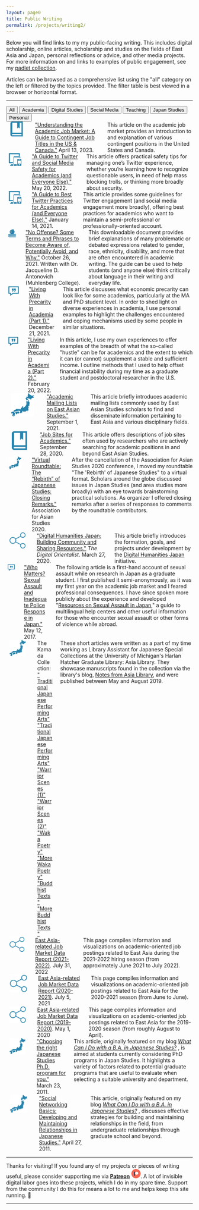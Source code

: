 ```yaml
---
layout: page0
title: Public Writing
permalink: /projects/writing2/
---
```


<p></p>Below you will find links to my my public-facing writing. This includes digital scholarship, online articles, scholarship and studies on the fields of East Asia and Japan, personal reflections or advice, and other media projects. For more information on and links to examples of public engagement, see my <a href="https://padlet.com/curtpa01/9toopk39kguv">padlet collection</a>.
<p></p>
Articles can be browsed as a comprehensive list using the "all" category on the left or filtered by the topics provided. The filter table is best viewed in a browser or horizontal format.
<p></p>
<hr>
<p></p>
<!-- Control buttons -->
<div id="myBtnContainer">
  <button class="btn active" onclick="filterSelection('all')"> All</button>
  <button class="btn" onclick="filterSelection('AL')">Academia</button>
	<button class="btn" onclick="filterSelection('DS')">Digital Studies</button>
  <button class="btn" onclick="filterSelection('SM')">Social Media</button>
	<button class="btn" onclick="filterSelection('TE')">Teaching</button>
  <button class="btn" onclick="filterSelection('JS')">Japan Studies</button>
	<button class="btn" onclick="filterSelection('PS')">Personal</button>
</div>

<!-- The filterable elements. Note that some have multiple class names (this can be used if they belong to multiple categories) -->
<div class="filtercontainer">
<div class="filterDiv AL"><div class="columns"><!-- Guide to Job Titles -->
		<div class="column left column-wrapper">
			<center><img src="/images/icn_book_teal.png" style="width:70%;height:70%;"></center>
		</div>
		<div class="column middle column-wrapper">
			<a href="/docs/uajmusc1/">"Understanding the Academic Job Market:
      A Guide to Contingent Job Titles in the US & Canada."</a> April 13, 2023.
		</div>
		<div class="column right column-wrapper">
			This article on the academic job market provides an introduction to and explanation of various contingent positions in the United States and Canada.
		</div>
</div></div>
<div class="filterDiv AL SM"><div class="columns"><!-- Guide to Twitter -->
  	<div class="column left column-wrapper">
    	<center><img src="/images/icn_social_media_teal.png" style="width:70%;height:70%;"></center>
  	</div>
  	<div class="column middle column-wrapper">
  		<a href="/docs/twitterguide2/">"A Guide to Twitter and Social Media Safety for Academics (and Everyone Else)."</a> May 20, 2022.
  	</div>
  	<div class="column right column-wrapper">
    	This article offers practical safety tips for managing one’s Twitter experience, whether you’re learning how to recognize questionable users, in need of help mass blocking trolls, or thinking more broadly about security.
		</div>
</div></div>
<div class="filterDiv AL SM"><div class="columns"><!-- Guide to Twitter -->
		<div class="column left column-wrapper">
			<center><img src="/images/icn_social_media_teal.png" style="width:70%;height:70%;"></center>
		</div>
		<div class="column middle column-wrapper">
			<a href="/docs/twitterguide/">"A Guide to Best Twitter Practices for Academics (and Everyone Else)."</a> January 14, 2021.
		</div>
		<div class="column right column-wrapper">
			This article provides some guidelines for Twitter engagement (and social media engagement more broadly), offering best practices for academics who want to maintain a semi-professional or professionally-oriented account.
		</div>
</div></div>
<div class="filterDiv AL TE"><div class="columns"><!-- No Offense-->
		<div class="column left column-wrapper">
			<center><img src="/images/icn_apple_teal.png" style="width:70%;height:70%;"></center>
		</div>
		<div class="column middle column-wrapper">
			<a href="/docs/no_offense/">"No Offense? Some Terms and Phrases to Become Aware of, Potentially Avoid, and Why."</a> October 26, 2021. Written with Dr. Jacqueline D. Antonovich (Muhlenberg College).
		</div>
		<div class="column right column-wrapper">
			This downloadable document provides brief explanations of many problematic or debated expressions related to gender, race, ethnicity, disability, and more that are often encountered in academic writing. The guide can be used to help students (and anyone else) think critically about language in their writing and everyday life.
			</div>
</div></div>
<div class="filterDiv AL PS"><div class="columns"><!-- Living with Precarity -->
		<div class="column left column-wrapper">
			<center><img src="/images/icn_personal_teal.png" style="width:70%;height:70%;"></center>
		</div>
		<div class="column middle column-wrapper">
			<a href="/docs/precarity1/">"Living With Precarity in Academia (Part 1)."</a> December 21, 2021.
		</div>
		<div class="column right column-wrapper">
			This article discusses what economic precarity can look like for some academics, particularly at the MA and PhD student level. In order to shed light on diverse experiences in academia, I use personal examples to highlight the challenges encountered and coping mechanisms used by some people in similar situations.
			</div>
</div></div>
<div class="filterDiv AL PS"><div class="columns"><!-- Living with Precarity -->
		<div class="column left column-wrapper">
			<center><img src="/images/icn_personal_teal.png" style="width:70%;height:70%;"></center>
		</div>
		<div class="column middle column-wrapper">
			<a href="/docs/precarity2/">"Living With Precarity in Academia (Part 2)."</a> February 20, 2022.
		</div>
		<div class="column right column-wrapper">
			In this article, I use my own experiences to offer examples of the breadth of what the so-called "hustle" can be for academics and the extent to which it can (or cannot) supplement a stable and sufficient income. I outline methods that I used to help offset financial instability during my time as a graduate student and postdoctoral researcher in the U.S.
			</div>
</div></div>
<div class="filterDiv AL JS"><div class="columns"><!--Academic Mailing Lists-->
		<div class="column left column-wrapper">
			<center><img src="/images/icn_japan_teal.png" style="width:70%;height:70%;"></center>
		</div>
		<div class="column middle column-wrapper">
			<a href="/docs/mailinglists/">"Academic Mailing Lists on East Asian Studies."</a> September 1, 2021.
		</div>
		<div class="column right column-wrapper">
			This article briefly introduces academic mailing lists commonly used by East Asian Studies scholars to find and disseminate information pertaining to East Asia and various disciplinary fields.
			</div>
</div></div>
<div class="filterDiv AL JS"><div class="columns"><!-- Academic Job Sites-->
		<div class="column left column-wrapper">
			<center><img src="/images/icn_book_teal.png" style="width:70%;height:70%;"></center>
		</div>
		<div class="column middle column-wrapper">
			<a href="/docs/jobsites/">"Job Sites for Academics."</a> September 28, 2020.
		</div>
		<div class="column right column-wrapper">
			This article offers descriptions of job sites often used by researchers who are actively searching for academic positions in and beyond East Asian Studies.
			</div>
</div></div>
<div class="filterDiv AL JS"><div class="columns"><!-- JS Rebirth closing -->
		<div class="column left column-wrapper">
			<center><img src="/images/icn_japan_teal.png" style="width:70%;height:70%;"></center>
		</div>
		<div class="column middle column-wrapper">
				<a href="/events/AAS2020/PC/">"Virtual Roundtable: The “Rebirth” of Japanese Studies: Closing Remarks."</a> Association for Asian Studies 2020.
		</div>
		<div class="column right column-wrapper">
			After the cancellation of the Association for Asian Studies 2020 conference, I moved my roundtable "The 'Rebirth' of Japanese Studies" to a virtual format. Scholars around the globe discussed issues in Japan Studies (and area studies more broadly) with an eye towards brainstorming practical solutions. As organizer I offered closing remarks after a series of responses to comments by the roundtable contributors.
			</div>
</div></div>
<div class="filterDiv AL DS JS"><div class="columns"><!-- DH Building Comm -->
		<div class="column left column-wrapper">
			<center><img src="/images/icn_digital_network_teal.png" style="width:70%;height:70%;"></center>
		</div>
		<div class="column middle column-wrapper">
				<a href="https://digitalorientalist.com/2020/03/27/digital-humanities-japan-building-community-and-sharing-resources/">"Digital Humanities Japan: Building Community and Sharing Resources."</a> <em>The Digital Orientalist</em>. March 27, 2020.
		</div>
		<div class="column right column-wrapper">
			This article briefly introduces the formation, goals, and projects under development by the <a href="http://dhjapan.org/">Digital Humanities Japan</a> initiative.
			</div>
</div></div>
<div class="filterDiv AL PS"><div class="columns"><!-- Sexual Assault -->
		<div class="column left column-wrapper">
			<center><img src="/images/icn_personal_teal.png" style="width:70%;height:70%;"></center>
		</div>
		<div class="column middle column-wrapper">
			<a href="http://www.japansubculture.com/who-matters-sexual-assault-and-inadequate-police-response-in-japan/">"Who Matters? Sexual Assault and Inadequate Police Response in Japan."</a> May 12, 2017.
		</div>
		<div class="column right column-wrapper">
			The following article is a first-hand account of sexual assault while on research in Japan as a graduate student. I first published it semi-anonymously, as it was my first year on the academic job market and I feared professional consequences. I have since spoken more publicly about the experience and developed "<a href="https://shinpaideshou.wordpress.com/2016/08/09/resources-on-sexual-assault-in-japan/">Resources on Sexual Assault in Japan</a>," a guide to multilingual help centers and other useful information for those who encounter sexual assault or other forms of violence while abroad.
			</div>
</div></div>
<div class="filterDiv AL JS"><div class="columns"><!-- JS Kamada -->
		<div class="column left column-wrapper">
			<center><img src="/images/icn_japan_teal.png" style="width:70%;height:70%;"></center>
		</div>
		<div class="column middle column-wrapper">
			The Kamada Collection:<br><a href="https://apps.lib.umich.edu/blogs/notes-asia-library/kamada-collection">" Traditional Japanese Performing Arts"</a><br>
			<a href="https://apps.lib.umich.edu/blogs/notes-asia-library/more-kamada-collection-traditional-japanese-performing-arts">"Traditional Japanese Performing Arts"</a><br>
			<a href="https://apps.lib.umich.edu/blogs/notes-asia-library/more-kamada-collection-warrior-scenes-1">"Warrior Scenes (1)"</a><br>
			<a href="https://apps.lib.umich.edu/blogs/notes-asia-library/more-kamada-collection-warrior-scenes-2">"Warrior Scenes (2)"</a><br>
			<a href="https://apps.lib.umich.edu/blogs/notes-asia-library/waka-poetry-kamada-collection">"Waka Poetry"</a><br>
			<a href="https://apps.lib.umich.edu/blogs/notes-asia-library/more-waka-poetry-kamada-collection">"More Waka Poetry"</a><br>
			<a href="https://apps.lib.umich.edu/blogs/notes-asia-library/buddhist-texts-kamada-collection">"Buddhist Texts"</a><br>
			<a href="https://apps.lib.umich.edu/blogs/notes-asia-library/more-buddhist-texts-kamada-collection">"More Buddhist Texts"</a>
		</div>
		<div class="column right column-wrapper">
				These short articles were written as a part of my time working as Library Assistant for Japanese Special Collections at the University of Michigan's Harlan Hatcher Graduate Library: Asia Library. They showcase manuscripts found in the collection via the library's blog, <a href="https://apps.lib.umich.edu/blogs/notes-asia-library">Notes from Asia Library</a>, and were published between May and August 2019.
			</div>
</div></div>
<div class="filterDiv AL DS JS"><div class="columns"><!-- Data report-->
		<div class="column left column-wrapper">
			<center><img src="/images/icn_digital_network_teal.png" style="width:70%;height:70%;"></center>
		</div>
		<div class="column middle column-wrapper">
				<a href="http://prcurtis.com/projects/jobs2022/">East Asia-related Job Market Data Report (2021-2022)</a>. July 31, 2022
		</div>
		<div class="column right column-wrapper">
			This page compiles information and visualizations on academic-oriented job postings related to East Asia during the 2021-2022 hiring season (from approximately June 2021 to July 2022).
			</div>
</div></div>
<div class="filterDiv AL DS JS"><div class="columns"><!-- Data report-->
		<div class="column left column-wrapper">
			<center><img src="/images/icn_digital_network_teal.png" style="width:70%;height:70%;"></center>
		</div>
		<div class="column middle column-wrapper">
				<a href="http://prcurtis.com/projects/jobs2021/">East Asia-related Job Market Data Report (2020-2021)</a>. July 5, 2021
		</div>
		<div class="column right column-wrapper">
			This page compiles information and visualizations on academic-oriented job postings related to East Asia for the 2020-2021 season (from June to June).
			</div>
</div></div>
<div class="filterDiv AL DS JS"><div class="columns"><!-- Data report-->
		<div class="column left column-wrapper">
			<center><img src="/images/icn_digital_network_teal.png" style="width:70%;height:70%;"></center>
		</div>
		<div class="column middle column-wrapper">
				<a href="http://prcurtis.com/projects/jobs2020/">East Asia-related Job Market Data Report (2019-2020)</a>. May 1, 2020
		</div>
		<div class="column right column-wrapper">
			This page compiles information and visualizations on academic-oriented job postings related to East Asia for the 2019-2020 season (from roughly August to April).
			</div>
</div></div>
<div class="filterDiv AL JS"><div class="columns"><!-- JS right program -->
		<div class="column left column-wrapper">
			<center><img src="/images/icn_japan_teal.png" style="width:70%;height:70%;"></center>
		</div>
		<div class="column middle column-wrapper">
				<a href="https://shinpaideshou.com/2011/03/23/choosing-the-right-japanese-studies-ph-d-program-for-you/">"Choosing the right Japanese Studies Ph.D. program for you."</a> March 23, 2011.
		</div>
		<div class="column right column-wrapper">
			This article, originally featured on my blog<em> <a href="https://shinpaideshou.com/">What Can I Do with a B.A. in Japanese Studies?</a> </em>, is aimed at students currently considering PhD programs in Japan Studies. It highlights a variety of factors related to potential graduate programs that are useful to evaluate when selecting a suitable university and department.
			</div>
</div></div>
<div class="filterDiv AL JS"><div class="columns"><!-- JS social networking -->
		<div class="column left column-wrapper">
			<center><img src="/images/icn_japan_teal.png" style="width:70%;height:70%;"></center>
		</div>
		<div class="column middle column-wrapper">
			<a href="https://shinpaideshou.com/2011/04/27/social-networking-basics-developing-and-maintaining-relationships-in-japanese-studies/">"Social Networking Basics: Developing and Maintaining Relationships in Japanese Studies."</a> April 27, 2011.
		</div>
		<div class="column right column-wrapper">
			This article, originally featured on my blog<em> <a href="https://shinpaideshou.com/">What Can I Do with a B.A. in Japanese Studies?</a> </em>, discusses effective strategies for building and maintaining relationships in the field, from undergraduate relationships through graduate school and beyond.
			</div>
</div></div>
</div>

<hr>
<p></p>
Thanks for visiting! If you found any of my projects or pieces of writing useful, please consider supporting me via <b><a href="https://www.patreon.com/prcurtis">Patreon</a></b> <a href="https://www.patreon.com/prcurtis"><img src="/images/patreon_circle1.png" alt="Patreon" width="25px"></a>. A lot of invisible digital labor goes into these projects, which I do in my spare time. Support from the community I do this for means a lot to me and helps keep this site running. 🙂
<hr>
<p></p>

<script>
filterSelection("all")
function filterSelection(c) {
  var x, i;
  x = document.getElementsByClassName("filterDiv");
  if (c == "all") c = "";
  for (i = 0; i < x.length; i++) {
    w3RemoveClass(x[i], "show");
    if (x[i].className.indexOf(c) > -1) w3AddClass(x[i], "show");
  }
}

function w3AddClass(element, name) {
  var i, arr1, arr2;
  arr1 = element.className.split(" ");
  arr2 = name.split(" ");
  for (i = 0; i < arr2.length; i++) {
    if (arr1.indexOf(arr2[i]) == -1) {element.className += " " + arr2[i];}
  }
}

function w3RemoveClass(element, name) {
  var i, arr1, arr2;
  arr1 = element.className.split(" ");
  arr2 = name.split(" ");
  for (i = 0; i < arr2.length; i++) {
    while (arr1.indexOf(arr2[i]) > -1) {
      arr1.splice(arr1.indexOf(arr2[i]), 1);     
    }
  }
  element.className = arr1.join(" ");
}

// Add active class to the current button (highlight it)
var btnContainer = document.getElementById("myBtnContainer");
var btns = btnContainer.getElementsByClassName("btn");
for (var i = 0; i < btns.length; i++) {
  btns[i].addEventListener("click", function(){
    var current = document.getElementsByClassName("active");
    current[0].className = current[0].className.replace(" active", "");
    this.className += " active";
  });
}
</script>
